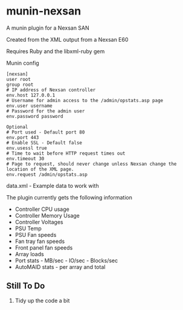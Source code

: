 munin-nexsan
============

A munin plugin for a Nexsan SAN

Created from the XML output from a Nexsan E60


Requires Ruby and the libxml-ruby gem

Munin config

	[nexsan]
	user root
	group root
	# IP address of Nexsan controller
	env.host 127.0.0.1
	# Username for admin access to the /admin/opstats.asp page
	env.user username
	# Password for the admin user
	env.password password

	Optional
	# Port used - Default port 80
	env.port 443
	# Enable SSL - Default false
	env.usessl true
	# Time to wait before HTTP request times out
	env.timeout 30
	# Page to request, should never change unless Nexsan change the location of the XML page.
	env.request /admin/opstats.asp


data.xml - Example data to work with

The plugin currently gets the following information

* Controller CPU usage
* Controller Memory Usage
* Controller Voltages
* PSU Temp
* PSU Fan speeds
* Fan tray fan speeds
* Front panel fan speeds
* Array loads
* Port stats - MB/sec - IO/sec - Blocks/sec
* AutoMAID stats - per array and total


Still To Do
------------

1. Tidy up the code a bit
